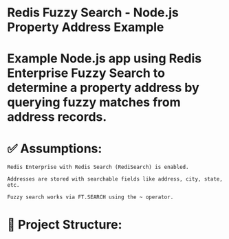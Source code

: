 # Redis Fuzzy Search - Node.js Property Address Example

# Example Node.js app using Redis Enterprise Fuzzy Search to determine a property address by querying fuzzy matches from address records.

# ✅ Assumptions:

    Redis Enterprise with Redis Search (RediSearch) is enabled.

    Addresses are stored with searchable fields like address, city, state, etc.

    Fuzzy search works via FT.SEARCH using the ~ operator.

   # 📁 Project Structure:
    
